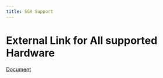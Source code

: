 ```yaml
---
title: SGX Support
---
```


# External Link for All supported Hardware
 
[Document](https://docs.google.com/document/d/1Rdj3H1ruXc7GvBzwvURxyAWfeef6FgJQE_uDZ0nhpSA/edit#heading=h.qltlm7g6wh89)
